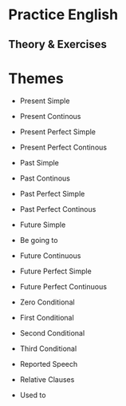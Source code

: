 # Practice English
## Theory & Exercises

# Themes
- Present Simple
- Present Continous
- Present Perfect Simple
- Present Perfect Continous
- Past Simple
- Past Continous
- Past Perfect Simple
- Past Perfect Continous
- Future Simple
- Be going to
- Future Continuous
- Future Perfect Simple
- Future Perfect Continuous
- Zero Conditional
- First Conditional
- Second Conditional
- Third Conditional

- Reported Speech
- Relative Clauses
- Used to